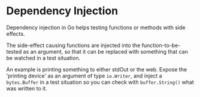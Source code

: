 # Dependency Injection

Dependency injection in Go helps testing functions or methods with
side effects.

The side-effect causing functions are injected into the function-to-be-tested
as an argument, so that it can be replaced with something that can be watched
in a test situation.

An example is printing something to either stdOut or the web. Expose the
'printing device' as an argument of type `io.Writer`, and inject a `bytes.Buffer`
in a test situation so you can check with `buffer.String()` what was written
to it.
